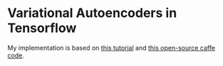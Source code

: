 # Variational Autoencoders in Tensorflow

My implementation is based on [this tutorial](https://arxiv.org/abs/1606.05908) and 
[this open-source caffe code](https://github.com/cdoersch/vae_tutorial).